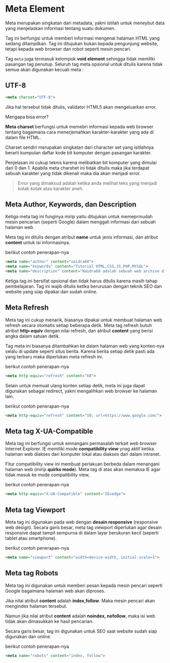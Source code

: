 # Meta Element

Meta merupakan singkatan dari metadata, yakni istilah untuk meneybut data yang menjelaskan informasi tentang suatu dokumen.

Tag ini berfungsi untuk memberi informasi mengenai halaman HTML yang sedang ditampilkan. Tag ini ditujukan bukan kepada pengunjung website, tetapi kepada web browser dan robot seperti mesin pencari.

Tag `meta` juga termasuk kelompok **void element** sehingga tidak memiliki pasangan tag penutup. Seluruh tag meta opsional untuk ditulis karena tidak semua akan digunakan kecuali meta :

## UTF-8

```html
<meta charset="UTF-8">
```

Jika hal tersebut tidak ditulis, validator HTML5 akan mengeluarkan error.

Mengapa bisa error?

**Meta charset** berfungsi untuk memebri informasi kepada web browser tentang bagaimana cara menerjemahkan karakter-karakter yang ada di dalam file HTML.

Charset sendiri merupakan singkatan dari character set yang isitlahnya berarti kumpulan daftar kode bit komputer dengan pasangan karakter.

Penjelasan ini cukup teknis karena melibatkan bit komputer yang dimulai dari 0 dan 1. Apabila meta charshet ini tidak ditulis maka jika terdapat sebuah karakter yang tidak dikenali maka dia akan menjadi error.

> Error yang dimaksud adalah ketika anda melihat teks yang menjadi kotak kotak atau karakter aneh.

## Meta Author, Keywords, dan Description

Ketiga meta tag ini funginya mirip yaitu ditujukan untuk memeprmudah mesin pencarian (seperti Google) dalam menggali informasi dari sebuah halaman web.

Meta tag ini ditulis dengan atribut **name** untuk jenis informasi, dan atribut **content** untuk isi informasinya.

berikut contoh penerapan-nya

```html
<meta name="author" content="naidra68">
<meta name="keywords" content="Tutorial HTML,CSS,JS,PHP,MYSQL">
<meta name="description" content="Naidra68 adalah sebuah web archive dimana anda dapat melihat penulis menceritakan kehidupan-nya disini.">
```

Ketiga tag ini bersifat opsional dan tidak harus ditulis karena masih tahap pembelajaran. Tag ini wajib ditulis ketika berurusan dengan teknik SEO dan website yang siap dipakai dan sudah online.

## Meta Refresh

Meta tag ini cukup menarik, biasanya dipakai untuk membuat halaman web refresh secara otomatis setiap beberapa detik. Meta tag refresh butuh atribut **http-equiv** dengan nilai refresh, dan atribut **content** yang berisi angka dalam satuan detik.

Tag meta ini biasanya ditambahkan ke dalam halaman web yang konten-nya selalu di update seperti situs berita. Karena berita setiap detik pasti ada yang terbaru maka diperlukan meta refresh ini.

berikut contoh penerapan-nya

```html
<meta http-equiv="refresh" content="60">
```

Selain untuk memuat ulang konten setiap detik, meta ini juga dapat digunakan sebagai redirect, yakni mengalihkan web browser ke halaman lain.

berikut contoh penerapan-nya

```html
<meta http-equiv="refresh" content="10; url=https://www.google.com/">
```

## Meta tag X-UA-Compatible

Meta tag ini berfungsi untuk emnangani permasalah terkait web browser Internet Explorer. IE memiliki mode **compatibility view** ynag aktif ketika halaman web diakses dari komputer lokal atau diakses dari dalam intranet.

Fitur compatibility view ini membuat perlakuan berbeda dalam menangani halaman web (mirip **quirks mode**). Meta tag di atas akan memaksa IE agar tidak masuk ke mode compatibility view,

berikut contoh penerapan-nya

```html
<meta http-equiv="X-UA-Compatible" content="IE=edge">
```

## Meta tag Viewport

Meta tag ini digunakan pada web dengan **desain responsive** (responsive web design). Secara garis besar, meta tag viewport diperlukan agar desain responsive dapat tampil sempurna di dalam layar berukuran kecil (seperti tablet atau smartphone).

berikut contoh penerapan-nya

```html
<meta name="viewport" content="width=device-width, initial-scale=1">
```

## Meta tag Robots

Meta tag ini digunakan untuk memberi pesan kepada mesin pencari seperti Google bagaimana halaman web akan diproses.

Jika nilai atribut **content** adalah **index,follow**. Maka mesin pencari akan mengindex halaman tersebut.

Namun jika nilai atribut **content** adalah **noindex, nofollow**, maka isi web tidak akan dimasukkan ke hasil pencarian.

Secara garis besar, tag ini digunakan untuk SEO saat website sudah siap digunakan dan online.

berikut contoh penerapan-nya

```html
<meta name="robots" content="index, follow">
```